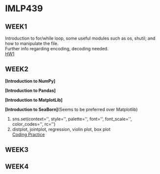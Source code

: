 # IMLP439

## WEEK1  
Introduction to for/while loop, some useful modules such as os, shutil; and how to manipulate the file.  
Further info regarding encoding, decoding needed.  
[HW1](https://github.com/TonyDai702/IMLP439/tree/d2b1d69aedbe59d3bcc1b9d0a7b394d7f8631a1b/Unit01)  

## WEEK2  
**[Introduction to NumPy]**  
  
**[Introduction to Pandas]**  
    
**[Introduction to MatplotLib]**  
      
**[Introduction to SeaBorn]**(Seems to be preferred over Matplotlib)       
1. sns.set(context='', style='', palette='', font='', font_scale='', color_codes='', rc='')  
2. distplot, jointplot, regression, violin plot, box plot  
[Coding Practice](https://github.com/TonyDai702/IMLP439/tree/58106cb294ce12e2bf1f8a546d7bcf4b980755c9/WEEK2%E8%AA%B2%E5%A0%82%E7%B7%B4%E7%BF%92)  

## WEEK3
  
## WEEK4
